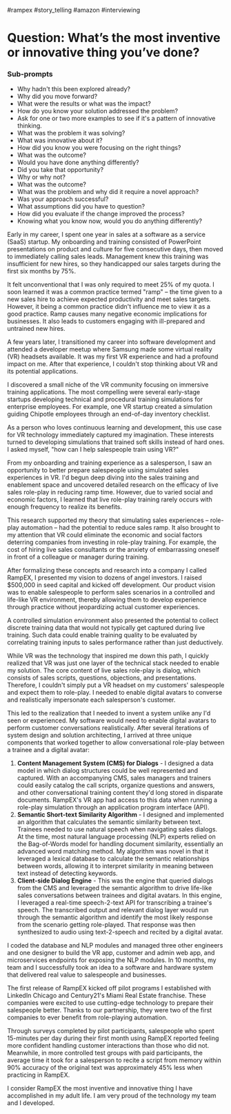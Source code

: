 #rampex #story_telling #amazon #interviewing 

# Question: What’s the most inventive or innovative thing you’ve done?

### Sub-prompts
- Why hadn't this been explored already? 
- Why did you move forward?
- What were the results or what was the impact?
- How do you know your solution addressed the problem?
- Ask for one or two more examples to see if it's a pattern of innovative thinking. 
- What was the problem it was solving?
- What was innovative about it?
- How did you know you were focusing on the right things? 
- What was the outcome? 
- Would you have done anything differently?
- Did you take that opportunity? 
- Why or why not? 
- What was the outcome? 
- What was the problem and why did it require a novel approach? 
- Was your approach successful? 
- What assumptions did you have to question? 
- How did you evaluate if the change improved the process? 
- Knowing what you know now, would you do anything differently?

Early in my career, I spent one year in sales at a software as a service (SaaS) startup. My onboarding and training consisted of PowerPoint presentations on product and culture for five consecutive days, then moved to immediately calling sales leads. Management knew this training was insufficient for new hires, so they handicapped our sales targets during the first six months by 75%.

It felt unconventional that I was only required to meet 25% of my quota. I soon learned it was a common practice termed "ramp" – the time given to a new sales hire to achieve expected productivity and meet sales targets. However, it being a common practice didn't influence me to view it as a good practice. Ramp causes many negative economic implications for businesses. It also leads to customers engaging with ill-prepared and untrained new hires.

A few years later, I transitioned my career into software development and attended a developer meetup where Samsung made some virtual reality (VR) headsets available. It was my first VR experience and had a profound impact on me. After that experience, I couldn't stop thinking about VR and its potential applications.

I discovered a small niche of the VR community focusing on immersive training applications. The most compelling were several early-stage startups developing technical and procedural training simulations for enterprise employees. For example, one VR startup created a simulation guiding Chipotle employees through an end-of-day inventory checklist.

As a person who loves continuous learning and development, this use case for VR technology immediately captured my imagination. These interests turned to developing simulations that trained soft skills instead of hard ones. I asked myself, "how can I help salespeople train using VR?"

From my onboarding and training experience as a salesperson, I saw an opportunity to better prepare salespeople using simulated sales experiences in VR. I'd begun deep diving into the sales training and enablement space and uncovered detailed research on the efficacy of live sales role-play in reducing ramp time. However, due to varied social and economic factors, I learned that live role-play training rarely occurs with enough frequency to realize its benefits.

This research supported my theory that simulating sales experiences – role-play automation – had the potential to reduce sales ramp. It also brought to my attention that VR could eliminate the economic and social factors deterring companies from investing in role-play training. For example, the cost of hiring live sales consultants or the anxiety of embarrassing oneself in front of a colleague or manager during training.

After formalizing these concepts and research into a company I called RampEX, I presented my vision to dozens of angel investors. I raised $500,000 in seed capital and kicked off development. Our product vision was to enable salespeople to perform sales scenarios in a controlled and life-like VR environment, thereby allowing them to develop experience through practice without jeopardizing actual customer experiences.

A controlled simulation environment also presented the potential to collect discrete training data that would not typically get captured during live training. Such data could enable training quality to be evaluated by correlating training inputs to sales performance rather than just deductively.

While VR was the technology that inspired me down this path, I quickly realized that VR was just one layer of the technical stack needed to enable my solution. The core content of live sales role-play is dialog, which consists of sales scripts, questions, objections, and presentations. Therefore, I couldn't simply put a VR headset on my customers' salespeople and expect them to role-play. I needed to enable digital avatars to converse and realistically impersonate each salesperson's customer.

This led to the realization that I needed to invent a system unlike any I'd seen or experienced. My software would need to enable digital avatars to perform customer conversations realistically. After several iterations of system design and solution architecting, I arrived at three unique components that worked together to allow conversational role-play between a trainee and a digital avatar:

1. **Content Management System (CMS) for Dialogs** - I designed a data model in which dialog structures could be well represented and captured. With an accompanying CMS, sales managers and trainers could easily catalog the call scripts, organize questions and answers, and other conversational training content they'd long stored in disparate documents. RampEX's VR app had access to this data when running a role-play simulation through an application program interface (API).
2. **Semantic Short-text Similarity Algorithm** - I designed and implemented an algorithm that calculates the semantic similarity between text. Trainees needed to use natural speech when navigating sales dialogs. At the time, most natural language processing (NLP) experts relied on the Bag-of-Words model for handling document similarity, essentially an advanced word matching method. My algorithm was novel in that it leveraged a lexical database to calculate the semantic relationships between words, allowing it to interpret similarity in meaning between text instead of detecting keywords.
3. **Client-side Dialog Engine** - This was the engine that queried dialogs from the CMS and leveraged the semantic algorithm to drive life-like sales conversations between trainees and digital avatars. In this engine, I leveraged a real-time speech-2-text API for transcribing a trainee's speech. The transcribed output and relevant dialog layer would run through the semantic algorithm and identify the most likely response from the scenario getting role-played. That response was then synthesized to audio using text-2-speech and recited by a digital avatar.

I coded the database and NLP modules and managed three other engineers and one designer to build the VR app, customer and admin web app, and microservices endpoints for exposing the NLP modules. In 10 months, my team and I successfully took an idea to a software and hardware system that delivered real value to salespeople and businesses.

The first release of RampEX kicked off pilot programs I established with LinkedIn Chicago and Century21's Miami Real Estate franchise. These companies were excited to use cutting-edge technology to prepare their salespeople better. Thanks to our partnership, they were two of the first companies to ever benefit from role-playing automation.

Through surveys completed by pilot participants, salespeople who spent 15-minutes per day during their first month using RampEX reported feeling more confident handling customer interactions than those who did not. Meanwhile, in more controlled test groups with paid participants, the average time it took for a salesperson to recite a script from memory within 90% accuracy of the original text was approximately 45% less when practicing in RampEX.

I consider RampEX the most inventive and innovative thing I have accomplished in my adult life. I am very proud of the technology my team and I developed.
